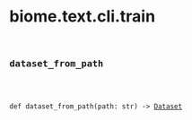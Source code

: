 # biome.text.cli.train <Badge text="Module"/>
<div></div>
<pre class="title">

### dataset_from_path <Badge text="Function"/>
</pre>
<dt>
<div class="language-python extra-class">
<pre class="language-python">
<code>
<span class="token keyword">def</span> <span class="ident">dataset_from_path</span></span>(<span>path: str) -> <a title="biome.text.dataset.Dataset" href="../dataset.html#biome.text.dataset.Dataset">Dataset</a></span>
</code>
</pre>
</div>
</dt>
<dd>
</dd>